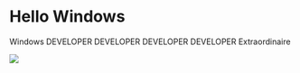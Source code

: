 # Hello Windows
Windows DEVELOPER DEVELOPER DEVELOPER DEVELOPER Extraordinaire

![](https://tenor.com/view/developers-ballmer-gif-5359434)
